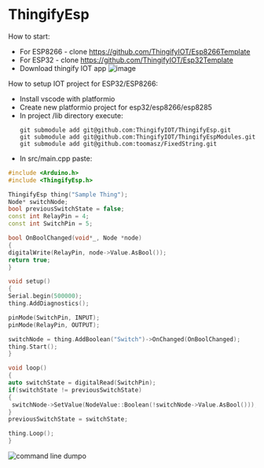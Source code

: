 # ThingifyEsp

How to start:
 - For ESP8266 - clone https://github.com/ThingifyIOT/Esp8266Template
 - For ESP32 - clone https://github.com/ThingifyIOT/Esp32Template
 - Download thingify IOT app
![image](https://github.com/user-attachments/assets/e85121e4-6f22-4a2c-a120-a6e43dd5023e)


How to setup IOT project for ESP32/ESP8266:
 - Install vscode with platformio
 - Create new platformio project for esp32/esp8266/esp8285
 - In project /lib directory execute: 
     ````
     git submodule add git@github.com:ThingifyIOT/ThingifyEsp.git
     git submodule add git@github.com:ThingifyIOT/ThingifyEspModules.git
     git submodule add git@github.com:toomasz/FixedString.git
  - In src/main.cpp paste:
   ```c++
#include <Arduino.h>
#include <ThingifyEsp.h>

ThingifyEsp thing("Sample Thing");
Node* switchNode;
bool previousSwitchState = false;
const int RelayPin = 4;
const int SwitchPin = 5;

bool OnBoolChanged(void*_, Node *node)
{
  digitalWrite(RelayPin, node->Value.AsBool());
  return true;
}

void setup()
{
  Serial.begin(500000);	
  thing.AddDiagnostics();

  pinMode(SwitchPin, INPUT);
  pinMode(RelayPin, OUTPUT);

  switchNode = thing.AddBoolean("Switch")->OnChanged(OnBoolChanged);
  thing.Start();
}

void loop()
{
  auto switchState = digitalRead(SwitchPin);
  if(switchState != previousSwitchState)
  {
    switchNode->SetValue(NodeValue::Boolean(!switchNode->Value.AsBool()));
  }
  previousSwitchState = switchState;

  thing.Loop();
}


```

![command line dumpo](https://i.imgur.com/dNpemKh.png)


